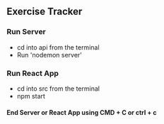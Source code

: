 ## Exercise Tracker


### Run Server

- cd into api from the terminal
- Run 'nodemon server'


### Run React App
 
- cd into src from the terminal
- npm start


#### End Server or React App using CMD + C or ctrl + c

